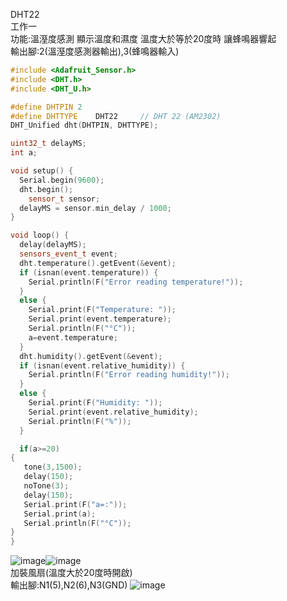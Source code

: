 DHT22  
工作一  
功能:溫溼度感測 顯示溫度和濕度 溫度大於等於20度時 讓蜂鳴器響起  
輸出腳:2(溫溼度感測器輸出),3(蜂鳴器輸入)  
```c++
#include <Adafruit_Sensor.h>
#include <DHT.h>
#include <DHT_U.h>

#define DHTPIN 2 
#define DHTTYPE    DHT22     // DHT 22 (AM2302)
DHT_Unified dht(DHTPIN, DHTTYPE);

uint32_t delayMS;
int a;

void setup() {
  Serial.begin(9600);
  dht.begin();
    sensor_t sensor;
  delayMS = sensor.min_delay / 1000;
}

void loop() {
  delay(delayMS);
  sensors_event_t event;
  dht.temperature().getEvent(&event);
  if (isnan(event.temperature)) {
    Serial.println(F("Error reading temperature!"));
  }
  else {
    Serial.print(F("Temperature: "));
    Serial.print(event.temperature);
    Serial.println(F("°C"));
    a=event.temperature;
  }
  dht.humidity().getEvent(&event);
  if (isnan(event.relative_humidity)) {
    Serial.println(F("Error reading humidity!"));
  }
  else {
    Serial.print(F("Humidity: "));
    Serial.print(event.relative_humidity);
    Serial.println(F("%"));
  }

  if(a>=20)
{
   tone(3,1500);
   delay(150);
   noTone(3);
   delay(150);
   Serial.print(F("a=:"));
   Serial.print(a);
   Serial.println(F("°C"));
}
}
```
![image](https://github.com/UvularGecko2125/DHT/blob/main/DSC_0023.JPG)![image](https://github.com/UvularGecko2125/DHT/blob/main/DSC_0024.JPG)  
加裝風扇(溫度大於20度時開啟)  
輸出腳:N1(5),N2(6),N3(GND)
![image](https://github.com/UvularGecko2125/DHT/blob/main/DSC_0028.JPG)
